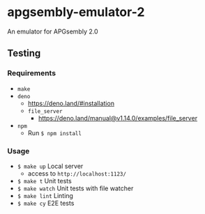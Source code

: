 # apgsembly-emulator-2
An emulator for APGsembly 2.0

## Testing
### Requirements
* `make`
* `deno`
    * https://deno.land/#installation
    * `file_server`
        * https://deno.land/manual@v1.14.0/examples/file_server
* `npm`
    * Run `$ npm install`

### Usage
* `$ make up` Local server
    * access to `http://localhost:1123/`
* `$ make t` Unit tests
* `$ make watch` Unit tests with file watcher
* `$ make lint` Linting
* `$ make cy` E2E tests
